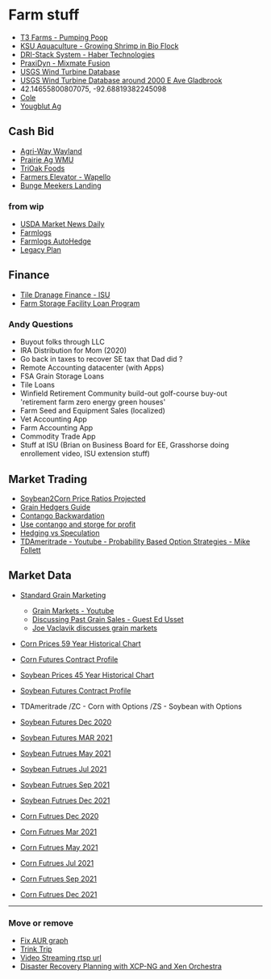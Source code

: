 # Farm stuff

- [T3 Farms - Pumping Poop](http://blog.christrees.com/farm/T3Farms/)
- [KSU Aquaculture - Growing Shrimp in Bio Flock](https://www.youtube.com/watch?v=IwbDqB0C_-Y)
- [DRI-Stack System - Haber Technologies](https://www.drycorn.com/)
- [PraxiDyn - Mixmate Fusion](https://www.praxidyn.com/)
- [USGS Wind Turbine Database](https://eerscmap.usgs.gov/uswtdb/)
- [USGS Wind Turbine Database around 2000 E Ave Gladbrook](https://eerscmap.usgs.gov/uswtdb/viewer/#10.63/42.1426/-92.7044)
- 42.14655800807075, -92.68819382245098
- [Cole](https://www.google.com/maps/dir//42.1462716,-92.6876252/@42.1462576,-92.6875967,180m/data=!3m1!1e3!4m2!4m1!3e0)
- [Yougblut Ag](https://www.youngblutag.com/)

## Cash Bid 
- [Agri-Way Wayland](https://www.agriwaypartners.com/)
- [Prairie Ag WMU](https://prairieagcommodities.com/)
- [TriOak Foods](https://trioak.com/grain/bids/iowa/)
- [Farmers Elevator - Wapello](https://farmerseande.com/)
- [Bunge Meekers Landing](https://www.bungeservices.com/irj/portal/anonymous?NavigationTarget=navurl://ecaba8d422883e7dbde99a395f51fb0c#Corn)

### from wip
- [USDA Market News Daily](https://www.ams.usda.gov/mnreports/nw_gr110.txt)
- [Farmlogs](https://farmlogs.com/)
- [Farmlogs AutoHedge](https://www.autohedgegrain.com/)
- [Legacy Plan](https://www.agweb.com/article/5-minute-succession-plan)

## Finance
- [Tile Dranage Finance - ISU](https://www.extension.iastate.edu/agdm/wholefarm/html/c2-90.html)
- [Farm Storage Facility Loan Program](https://www.fsa.usda.gov/programs-and-services/price-support/facility-loans/farm-storage/)

### Andy Questions
- Buyout folks through LLC
- IRA Distribution for Mom (2020)
- Go back in taxes to recover SE tax that Dad did ?
- Remote Accounting datacenter (with Apps)
- FSA Grain Storage Loans
- Tile Loans
- Winfield Retirement Community build-out golf-course buy-out 'retirement farm zero energy green houses'
- Farm Seed and Equipment Sales (localized)
- Vet Accounting App
- Farm Accounting App
- Commodity Trade App
- Stuff at ISU (Brian on Business Board for EE, Grasshorse doing enrollement video, ISU extension stuff)

## Market Trading
- [Soybean2Corn Price Ratios Projected](https://farmdocdaily.illinois.edu/2017/03/relationships-of-soybean-to-corn-price-ratios.html)
- [Grain Hedgers Guide](https://www.cmegroup.com/trading/agricultural/files/grain-oilseed-hedgers-guide.pdf)
- [Contango Backwardation](https://www.investopedia.com/articles/07/contango_backwardation.asp)
- [Use contango and storge for profit](https://www.investopedia.com/ask/answers/041315/how-can-traders-use-contango-take-advantage-storage-shortage-crude-oil.asp)
- [Hedging vs Speculation](https://www.investopedia.com/ask/answers/difference-between-hedging-and-speculation/)
- [TDAmeritrade - Youtube - Probability Based Option Strategies - Mike Follett](https://www.youtube.com/watch?v=s1Gj8mM-csw)

## Market Data

- [Standard Grain Marketing](https://www.standardgrain.com/grain-marketing-plan/)
    - [Grain Markets - Youtube](https://www.youtube.com/channel/UCcy6azn7vrHgCC-tDMnk6FQ/videos)
    - [Discussing Past Grain Sales - Guest Ed Usset](https://www.youtube.com/watch?v=CBj5NUVerwk)
    - [Joe Vaclavik discusses grain markets](https://www.standardgrain.com/podcast/)
- [Corn Prices 59 Year Historical Chart](https://www.macrotrends.net/2532/corn-prices-historical-chart-data)
- [Corn Futures Contract Profile](https://www.barchart.com/futures/quotes/ZC*0/profile)
- [Soybean Prices 45 Year Historical Chart](https://www.macrotrends.net/2531/soybean-prices-historical-chart-data)
- [Soybean Futures Contract Profile](https://www.barchart.com/futures/quotes/ZS*0/profile)
- TDAmeritrade /ZC - Corn with Options  /ZS - Soybean with Options
- [Soybean Futures Dec 2020](https://www.tradingview.com/symbols/CBOT-ZSH2020/)
- [Soybean Futures MAR 2021](https://www.tradingview.com/symbols/CBOT-ZSH2021/)
- [Soybean Futrues May 2021](https://www.tradingview.com/symbols/CBOT-ZSK2021/)
- [Soybean Futrues Jul 2021](https://www.tradingview.com/symbols/CBOT-ZSN2021/)
- [Soybean Futrues Sep 2021](https://www.tradingview.com/symbols/CBOT-ZSU2021/)
- [Soybean Futrues Dec 2021](https://www.tradingview.com/symbols/CBOT-ZSZ2021/)

- [Corn Futrues Dec 2020](https://www.tradingview.com/symbols/CBOT-ZCZ2020/)
- [Corn Futrues Mar 2021](https://www.tradingview.com/symbols/CBOT-ZCH2021/)
- [Corn Futrues May 2021](https://www.tradingview.com/symbols/CBOT-ZCK2021/)
- [Corn Futrues Jul 2021](https://www.tradingview.com/symbols/CBOT-ZCN2021/)
- [Corn Futrues Sep 2021](https://www.tradingview.com/symbols/CBOT-ZCU2021/)
- [Corn Futrues Dec 2021](https://www.tradingview.com/symbols/CBOT-ZCZ2021/)

---
### Move or remove
- [Fix AUR graph](https://www.wachete.com/wachet/?share=TWQQQQR92C8T2CLPVNL5EL8J3F3HUVDYBBLGZ8AAENJJN9ZVN4TWRYPZBJN3MJ5PC25RPD787AVDGS3TDD4BM7NX9DT6PCFRCG44RHSDKNYMR47AWA3J564PKXF9C33JAKW9UTUYUGWEJ34SN6B9YLS3GZQSPLPVXL2RCQXCT57J6Q4AMDG9C47HKYN2MJ7K9XRFWQ4MQSH575S4V27JWZZ2VUCFDM4VWF4T4SRJHWJZSTQQQQQEJJAJCQB53RB4M6ZK8LNUSVJ8G5LNA4TUQXZDPCJCWPV2VERPQ4Z)
- [Trink Trip](https://www.amazon.com/photos/groups/RvV85izMQFmuS4DTPSa68g?messageAcntMismatch=true&ref_=pe_3384220_286969100_AP_S_G_AJ_CTA_sharing&contentType=comments&pageIndex=0)
- [Video Streaming rtsp url](https://community.geniusvision.net/platform/cprndr/manurtsp/1972813240772242692)
- [Disaster Recovery Planning with XCP-NG and Xen Orchestra](https://www.youtube.com/watch?v=26hiuEVya50)
